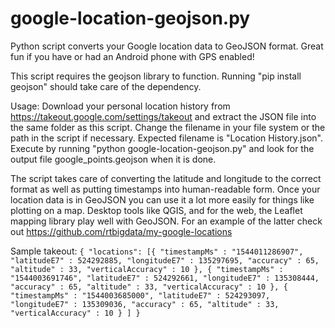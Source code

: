 # google-location-geojson.py
Python script converts your Google location data to GeoJSON format. Great fun if you have or had an Android phone with GPS enabled!

This script requires the geojson library to function. Running "pip install geojson" should take care of the dependency.

Usage: Download your personal location history from https://takeout.google.com/settings/takeout and extract the JSON file into the same folder as this script. Change the filename in your file system or the path in the script if necessary. Expected filename is "Location History.json".
Execute by running "python google-location-geojson.py" and look for the output file google_points.geojson when it is done.

The script takes care of converting the latitude and longitude to the correct format as well as putting timestamps into human-readable form. Once your location data is in GeoJSON you can use it a lot more easily for things like plotting on a map. Desktop tools like QGIS, and for the web, the Leaflet mapping library play well with GeoJSON. For an example of the latter check out https://github.com/rtbigdata/my-google-locations

Sample takeout:
`{
    "locations": [{
        "timestampMs" : "1544011286907",
        "latitudeE7" : 524292885,
        "longitudeE7" : 135297695,
        "accuracy" : 65,
        "altitude" : 33,
        "verticalAccuracy" : 10
      }, {
        "timestampMs" : "1544003691746",
        "latitudeE7" : 524292661,
        "longitudeE7" : 135308444,
        "accuracy" : 65,
        "altitude" : 33,
        "verticalAccuracy" : 10
      }, {
        "timestampMs" : "1544003685000",
        "latitudeE7" : 524293097,
        "longitudeE7" : 135309036,
        "accuracy" : 65,
        "altitude" : 33,
        "verticalAccuracy" : 10
      }
    ]
}`
